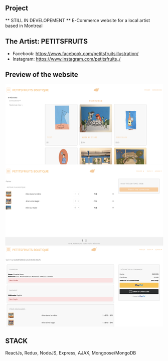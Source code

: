 ## Project
** STILL IN DEVELOPEMENT **
E-Commerce website for a local artist based in Montreal

## The Artist: PETITSFRUITS
- Facebook: https://www.facebook.com/petitsfruitsillustration/
- Instagram: https://www.instagram.com/petitsfruits_/


## Preview of the website
!["Screenshot of the Shop page"](https://github.com/raphpaquet/shop-petitsfruits/blob/main/docs/screenShotShop.png)
!["Screenshot of Cart"](https://github.com/raphpaquet/shop-petitsfruits/blob/main/docs/screenShotCart.png)
!["Screenshot of Payment Screen"](https://github.com/raphpaquet/shop-petitsfruits/blob/main/docs/screenShotPay.png)

## STACK
ReactJs, Redux, NodeJS, Express, AJAX, Mongoose/MongoDB